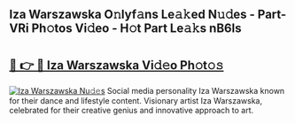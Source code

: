 ## Iza Warszawska O𝚗lyf𝚊ns Le𝚊𝚔ed N𝚞𝚍es - Part-VRi Ph𝚘tos Vi𝚍eo - H𝚘t Part Le𝚊𝚔s nB6ls

# <h2><a href="http://hf46cxk.feru.top/?c=Iza+Warszawska">🔗 👉 🔴 Iza Warszawska Vi𝚍𝚎o Ph𝚘t𝚘𝚜</a></h2>

[![Iza Warszawska Nu𝚍𝚎s](https://i.imgur.com/0TWrTi3.gif)](http://hf46cxk.feru.top/?c=Iza+Warszawska)
Social media personality Iza Warszawska known for their dance and lifestyle content. Visionary artist Iza Warszawska, celebrated for their creative genius and innovative approach to art. 

